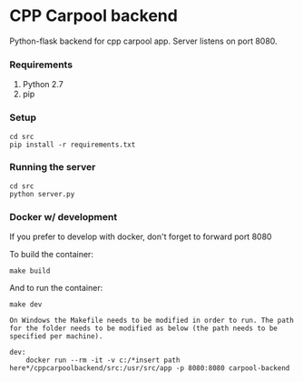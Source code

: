 # CPP Carpool backend
Python-flask backend for cpp carpool app. Server listens on port 8080.

### Requirements
 1. Python 2.7
 2. pip


### Setup
```
cd src
pip install -r requirements.txt
```

### Running the server
```
cd src
python server.py
```

### Docker w/ development
If you prefer to develop with docker, don't forget to forward port 8080

To build the container:
```
make build
```

And to run the container:
```
make dev

On Windows the Makefile needs to be modified in order to run. The path for the folder needs to be modified as below (the path needs to be specified per machine).

dev:
	docker run --rm -it -v c:/*insert path here*/cppcarpoolbackend/src:/usr/src/app -p 8080:8080 carpool-backend
